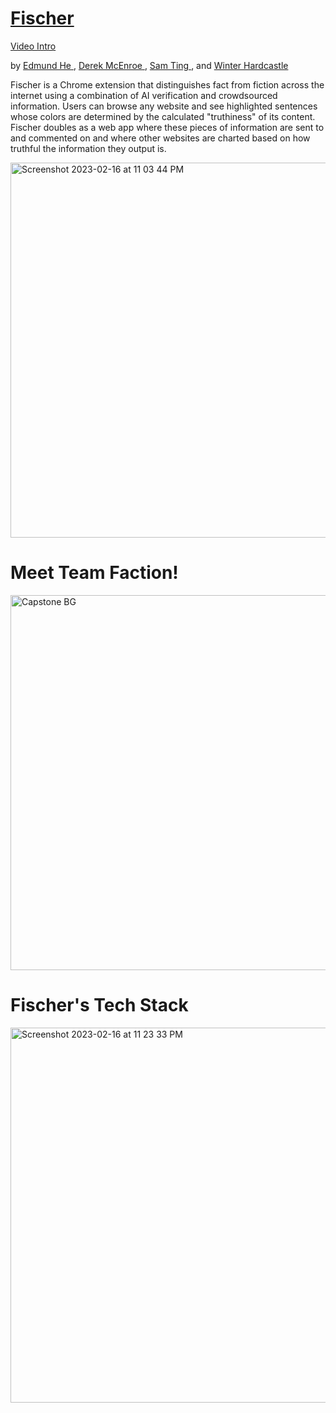 ## <h1> <a href='https://faction-fischer.vercel.app/'>Fischer </a> </h1>  <span>    <a href='https://www.youtube.com/watch?v=qNRTOJS4VqE'> Video Intro </a>
  
<p>     by <a href='linkedin.com/in/eddiefahrenheit'> Edmund He </a>, <a href='linkedin.com/in/derekmcenroe'> Derek McEnroe </a>, <a href='linkedin.com/in/samnting'> Sam Ting </a>, and <a href='linkedin.com/in/winter-hardcastle'> Winter Hardcastle </a> </p>
  
<p>   Fischer is a Chrome extension that distinguishes fact from fiction across the internet using a combination of AI verification and crowdsourced information. Users can browse any website and see highlighted sentences whose colors are determined by the calculated "truthiness" of its content. Fischer doubles as a web app where these pieces of information are sent to and commented on and where other websites are charted based on how truthful the information they output is. </p>

<img width="600" alt="Screenshot 2023-02-16 at 11 03 44 PM" src="https://user-images.githubusercontent.com/114819096/219547220-4390cc6b-3cd8-4c8e-8bca-77d3ad1af932.png">

<h1> Meet Team Faction! </h1>
<img width="600" alt="Capstone BG" src="https://user-images.githubusercontent.com/114819096/219547245-fd9e9628-0ff2-4d09-84be-4056f36fa9a8.png">

  <h1> Fischer's Tech Stack </h1>
<img width="600" alt="Screenshot 2023-02-16 at 11 23 33 PM" src="https://user-images.githubusercontent.com/114819096/219548942-7b791d2a-e802-4652-9a00-affef6ca83c7.png">
